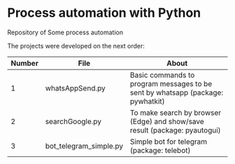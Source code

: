 # Process automation with Python

Repository of Some process automation

The projects were developed on the next order:

Number  | File              | About      
------- | ------------------| ---------------------                               
1       | whatsAppSend.py   | Basic commands to program messages to be sent by whatsapp (package: pywhatkit)  
2       | searchGoogle.py   | To make search by browser (Edge) and show/save result (package: pyautogui)                 
3       | bot_telegram_simple.py | Simple bot for telegram (package: telebot)                       

